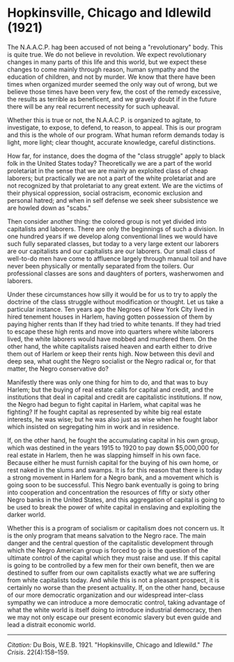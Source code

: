 <!--
title:   Hopkinsville, Chicago and Idlewild
author:  Du Bois, W.E.B.
journal: The Crisis
year:    1921
volume:  22
issue:   4
pages:   158-159
-->
# Hopkinsville, Chicago and Idlewild (1921)

The N.A.A.C.P. hag been accused of not being a "revolutionary" body. This is quite true. We do not believe in revolution. We expect revolutionary changes in many parts of this life and this world, but we expect these changes to come mainly through reason, human sympathy and the education of children, and not by murder. We know that there have been times when organized murder seemed the only way out of wrong, but we believe those times have been very few, the cost of the remedy excessive, the results as terrible as beneficent, and we gravely doubt if in the future there will be any real recurrent necessity for such upheaval.

Whether this is true or not, the N.A.A.C.P. is organized to agitate, to investigate, to expose, to defend, to reason, to appeal. This is our program and this is the whole of our program. What human reform demands today is light, more light; clear thought, accurate knowledge, careful distinctions.

How far, for instance, does the dogma of the "class struggle" apply to black folk in the United States today? Theoretically we are a part of the world proletariat in the sense that we are mainly an exploited class of cheap laborers; but practically we are not a part of the white proletariat and are not recognized by that proletariat to any great extent. We are the victims of their physical oppression, social ostracism, economic exclusion and personal hatred; and when in self defense we seek sheer subsistence we are howled down as "scabs."

Then consider another thing: the colored group is not yet divided into capitalists and laborers. There are only the beginnings of such a division. In one hundred years if we develop along conventional lines we would have such fully separated classes, but today to a very large extent our laborers are our capitalists and our capitalists are our laborers. Our small class of well-to-do men have come to affluence largely through manual toil and have never been physically or mentally separated from the toilers. Our professional classes are sons and daughters of porters, washerwomen and laborers.

Under these circumstances how silly it would be for us to try to apply the doctrine of the class struggle without modification or thought. Let us take a particular instance. Ten years ago the Negroes of New York City lived in hired tenement houses in Harlem, having gotten possession of them by paying higher rents than If they had tried to white tenants. If they had tried to escape these high rents and move into quarters where white laborers lived, the white laborers would have mobbed and murdered them. On the other hand, the white capitalists raised heaven and earth either to drive them out of Harlem or keep their rents high. Now between this devil and deep sea, what ought the Negro socialist or the Negro radical or, for that matter, the Negro conservative do?

Manifestly there was only one thing for him to do, and that was to buy Harlem; but the buying of real estate calls for capital and credit, and the institutions that deal in capital and credit are capitalistic institutions. If now, the Negro had begun to fight capital in Harlem, what capital was he fighting? If he fought capital as represented by white big real estate interests, he was wise; but he was also just as wise when he fought labor which insisted on segregating him in work and in residence.

If, on the other hand, he fought the accumulating capital in his own group, which was destined in the years 1915 to 1920 to pay down $5,000,000 for real estate in Harlem, then he was slapping himself in his own face. Because either he must furnish capital for the buying of his own home, or rest naked in the slums and swamps. It is for this reason that there is today a strong movement in Harlem for a Negro bank, and a movement which is going soon to be successful. This Negro bank eventually is going to bring into cooperation and concentration the resources of fifty or sixty other Negro banks in the United States, and this aggregation of capital is going to be used to break the power of white capital in enslaving and exploiting the darker world.

Whether this is a program of socialism or capitalism does not concern us. It is the only program that means salvation to the Negro race. The main danger and the central question of the capitalistic development through which the Negro American group is forced to go is the question of the ultimate control of the capital which they must raise and use. If this capital is going to be controlled by a few men for their own benefit, then we are destined to suffer from our own capitalists exactly what we are suffering from white capitalists today. And while this is not a pleasant prospect, it is certainly no worse than the present actuality. If, on the other hand, because of our more democratic organization and our widespread inter-class sympathy we can introduce a more democratic control, taking advantage of what the white world is itself doing to introduce industrial democracy, then we may not only escape our present economic slavery but even guide and lead a distrait economic world.

______________
*Citation:* Du Bois, W.E.B. 1921. "Hopkinsville, Chicago and Idlewild." *The Crisis*. 22(4):158&ndash;159.